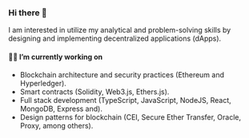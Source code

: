 ### Hi there 👋

I am interested in utilize my analytical and problem-solving skills by designing and implementing decentralized applications (dApps).

#### 👨‍💻  I’m currently working on

- Blockchain architecture and security practices (Ethereum and Hyperledger).
- Smart contracts (Solidity, Web3.js, Ethers.js).
- Full stack development (TypeScript, JavaScript, NodeJS, React, MongoDB, Express and).
- Design patterns for blockchain (CEI, Secure Ether Transfer, Oracle, Proxy, among others).


<!--
**AleRapchan/AleRapchan** is a ✨ _special_ ✨ repository because its `README.md` (this file) appears on your GitHub profile.

Here are some ideas to get you started:

- 🔭 I’m currently working on ...
- 🌱 I’m currently learning ...
- 👯 I’m looking to collaborate on ...
- 🤔 I’m looking for help with ...
- 💬 Ask me about ...
- 📫 How to reach me: ...
- 😄 Pronouns: ...
- ⚡ Fun fact: ...
-->
